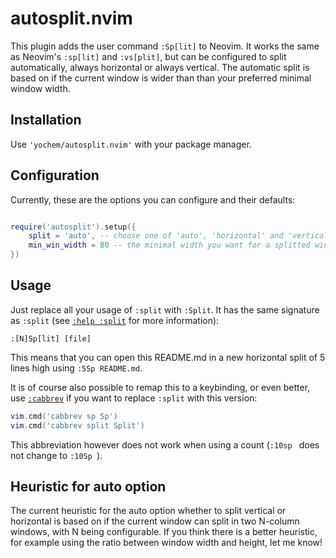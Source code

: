 # autosplit.nvim

This plugin adds the user command `:Sp[lit]` to Neovim. It works the same as
Neovim's `:sp[lit]` and `:vs[plit]`, but can be configured to split
automatically, always horizontal or always vertical. The automatic split is
based on if the current window is wider than than your preferred minimal window
width.


## Installation

Use `'yochem/autosplit.nvim'` with your package manager.


## Configuration

Currently, these are the options you can configure and their defaults:

```lua

require('autosplit').setup({
    split = 'auto', -- choose one of 'auto', 'horizontal' and 'vertical'
    min_win_width = 80 -- the minimal width you want for a splitted window
})
```


## Usage

Just replace all your usage of `:split` with `:Split`. It has the same
signature as `:split` (see [`:help
:split`](https://vimhelp.org/windows.txt.html#%3Asplit) for more information):

```vimhelp
:[N]Sp[lit] [file]
```

This means that you can open this README.md in a new horizontal split of 5
lines high using `:5Sp README.md`.

It is of course also possible to remap this to a keybinding, or even better,
use [`:cabbrev`](https://vimhelp.org/map.txt.html#%3Acabbrev) if you want to
replace `:split` with this version:

```lua
vim.cmd('cabbrev sp Sp')
vim.cmd('cabbrev split Split')
```

This abbreviation however does not work when using a count (`:10sp ` does not
change to `:10Sp `).


## Heuristic for auto option

The current heuristic for the auto option whether to split vertical or
horizontal is based on if the current window can split in two N-column windows,
with N being configurable. If you think there is a better heuristic, for
example using the ratio between window width and height, let me know!

